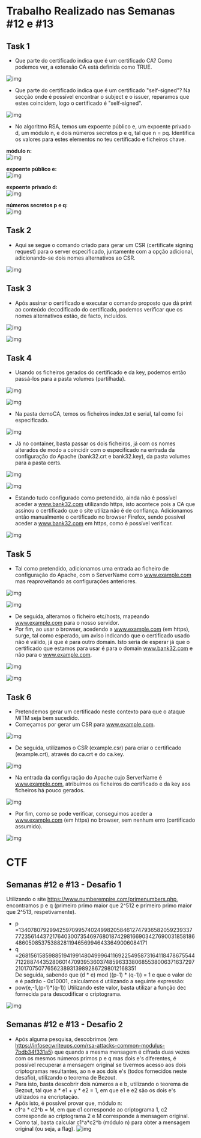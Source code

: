 # Trabalho Realizado nas Semanas #12 e #13

## Task 1  

- Que parte do certificado indica que é um certificado CA? Como podemos ver, a extensão CA está definida como TRUE.

![img](images/w12/1_a.png)

- Que parte do certificado indica que é um certificado "self-signed"? Na secção onde é possível encontrar o subject e o issuer, reparamos que estes coincidem, logo o certificado é "self-signed".

![img](images/w12/1_b.png)

- No algoritmo RSA, temos um expoente público e, um expoente privado d, um módulo n, e dois números secretos p e q, tal que n = pq. Identifica os valores para estes elementos no teu certificado e ficheiros chave.

**módulo n:**  
![img](images/w12/1_c.png)

**expoente público e:**  
![img](images/w12/1_d.png)

**expoente privado d:**  
![img](images/w12/1_e.png)

**números secretos p e q:**  
![img](images/w12/1_f.png)

## Task 2  

- Aqui se segue o comando criado para gerar um CSR (certificate signing request) para o server especificado, juntamente com a opção adicional, adicionando-se dois nomes alternativos ao CSR.

![img](images/w12/2.png)

## Task 3  

- Após assinar o certificado e executar o comando proposto que dá print ao conteúdo decodificado do certificado, podemos verificar que os nomes alternativos estão, de facto, incluídos.

![img](images/w12/3_a.png)

![img](images/w12/3_b.png)

## Task 4  

- Usando os ficheiros gerados do certificado e da key, podemos então passá-los para a pasta volumes (partilhada).

![img](images/w12/4c.png)

![img](images/w12/4d.png)

- Na pasta demoCA, temos os ficheiros index.txt e serial, tal como foi especificado.

![img](images/w12/4e.png)

- Já no container, basta passar os dois ficheiros, já com os nomes alterados de modo a coincidir com o especificado na entrada da configuração do Apache (bank32.crt e bank32.key), da pasta volumes para a pasta certs.

![img](images/w12/4g.png)

![img](images/w12/4h.png)

- Estando tudo configurado como pretendido, ainda não é possível aceder a www.bank32.com utilizando https, isto acontece pois a CA que assinou o certificado que o site utiliza não é de confiança. Adicionamos então manualmente o certificado no browser Firefox, sendo possível aceder a www.bank32.com em https, como é possível verificar.

![img](images/w12/4a.png)

## Task 5  

- Tal como pretendido, adicionamos uma entrada ao ficheiro de configuração do Apache, com o ServerName como www.example.com mas reaproveitando as configurações anteriores.

![img](images/w12/5b.png)

![img](images/w12/5a.png)

- De seguida, alteramos o ficheiro etc/hosts, mapeando www.example.com para o nosso servidor.
- Por fim, ao usar o browser, acedendo a www.example.com (em https), surge, tal como esperado, um aviso indicando que o certificado usado não é válido, já que é para outro domain. Isto seria de esperar já que o certificado que estamos para usar é para o domain www.bank32.com e não para o www.example.com.

![img](images/w12/5c.png)

![img](images/w12/5d.png)

## Task 6  

- Pretendemos gerar um certificado neste contexto para que o ataque MITM seja bem sucedido.
- Começamos por gerar um CSR para www.example.com.

![img](images/w12/6b.png)

- De seguida, utilizamos o CSR (example.csr) para criar o certificado (example.crt), através do ca.crt e do ca.key.

![img](images/w12/6c.png)

- Na entrada da configuração do Apache cujo ServerName é www.example.com, atribuímos os ficheiros do certificado e da key aos ficheiros há pouco gerados.

![img](images/w12/6a.png)

- Por fim, como se pode verificar, conseguimos aceder a www.example.com (em https) no browser, sem nenhum erro (certificado assumido).

![img](images/w12/6d.png)

# CTF

## Semanas #12 e #13 - Desafio 1
Utilizando o site https://www.numberempire.com/primenumbers.php, encontramos p e q (primeiro primo maior que 2^512 e primeiro primo maior que 2^513, respetivamente).
- p =13407807929942597099574024998205846127479365820592393377723561443721764030073546976801874298166903427690031858186486050853753882811946569946433649006084171
- q =26815615859885194199148049996411692254958731641184786755447122887443528060147093953603748596333806855380063716372972101707507765623893139892867298012168351 <br>
 De seguida, sabendo que (d * e) mod ((p-1) * (q-1)) = 1 e que o valor de e é padrão - 0x10001, calculamos d utilizando a seguinte expressão:
- pow(e,-1,(p-1)*(q-1))
Utilizando este valor, basta utilizar a função dec fornecida para descodificar o criptograma.

![img](images/w12/desafio1_a.png)

## Semanas #12 e #13 - Desafio 2
- Após alguma pesquisa, descobrimos (em https://infosecwriteups.com/rsa-attacks-common-modulus-7bdb34f331a5) que quando a mesma mensagem é cifrada duas vezes com os mesmos números primos p e q mas dois e's diferentes, é possível recuperar a mensagem original se tivermos acesso aos dois criptogramas resultantes, ao n e aos dois e's (todos fornecidos neste desafio), utilizando o teorema de Bezout.
- Para isto, basta descobrir dois números a e b, utilizando o teorema de Bezout, tal que a * e1 + y * e2 = 1, em que e1 e e2 são os dois e's utilizados na encriptação.
- Após isto, é possível provar que, módulo n:
- c1^a * c2^b = M, em que c1 corresponde ao criptograma 1, c2 corresponde ao criptograma 2 e M corresponde à mensagem original.
- Como tal, basta calcular c1^a*c2^b (módulo n) para obter a mensagem original (ou seja, a flag).
![img](images/w12/desafio2_a.png)
